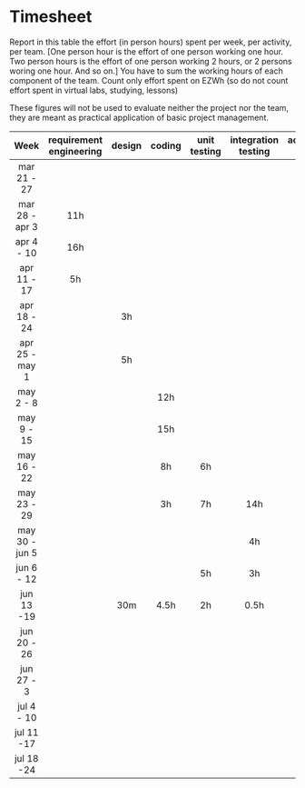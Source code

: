 # Timesheet

Report in this table the effort (in person hours) spent per week, per activity, per team. 
[One person hour is the effort of one person working one hour.
Two person hours is the effort of one person working 2 hours, or 2 persons woring one hour. And so on.]
You have to sum the working hours of each component of the team.
Count only effort spent on EZWh (so do not count effort spent in virtual labs, studying, lessons)

These figures will not be used to evaluate neither the project nor the team, they are meant as practical application of basic project management.

| Week | requirement engineering | design | coding | unit testing | integration testing | acceptance testing | management | git maven |
|:-----------:|:--------:|:-----------:|:-----------:|:----------:|:------------:|:---------------:|:-------------:|:--------------:|
| mar 21 - 27 | | | | | | | | |
| mar 28 - apr 3 |11h | | | | | |2h | |
| apr 4 - 10 | 16h | | | | | | | |
| apr 11 - 17| 5h | | | | | | | | 
| apr 18 - 24| | 3h | | | | | | | 
| apr 25 - may 1 | | 5h | | | | | | | 
| may 2 - 8  | | |12h | | | | | | 
| may 9 - 15| | |15h | | | | | | 
| may 16 - 22| | |8h | 6h | | | | | 
| may 23 - 29| | |3h |7h |14h | | | | 
| may 30 - jun 5 | | | | |4h |5h | | | 
| jun 6 - 12 | | | |5h |3h |3h | | | 
| jun 13 -19 | |30m |4.5h |2h |0.5h | |0.5h | | 
| jun 20 - 26 | | | | | | |0.5h | | 
| jun 27 - 3 | | | | | | | | | 
| jul 4 - 10 | | | | | | | | | 
| jul 11 -17 | | | | | | | | |
| jul 18 -24 | | | | | | | | |

